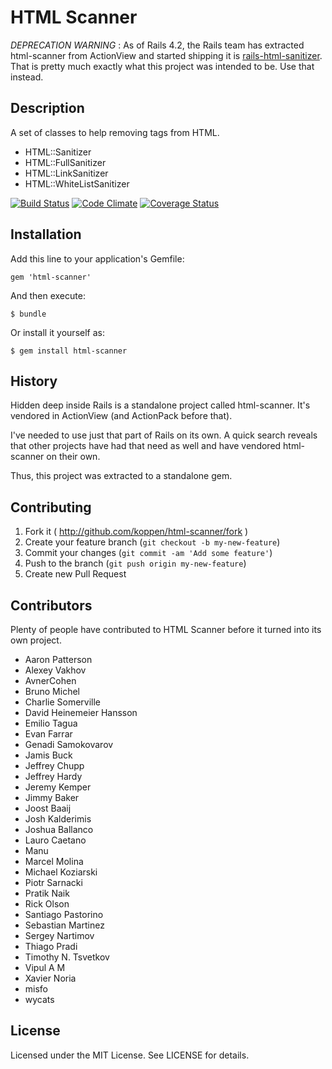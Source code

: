 # HTML Scanner

*DEPRECATION WARNING* : As of Rails 4.2, the Rails team has extracted html-scanner from ActionView and started shipping it is [rails-html-sanitizer](https://github.com/rails/rails-html-sanitizer). That is pretty much exactly what this project was intended to be. Use that instead.

## Description

A set of classes to help removing tags from HTML.

* HTML::Sanitizer
* HTML::FullSanitizer
* HTML::LinkSanitizer
* HTML::WhiteListSanitizer

[![Build Status](https://travis-ci.org/koppen/html-scanner.png?branch=master)](https://travis-ci.org/koppen/html-scanner) [![Code Climate](https://codeclimate.com/github/koppen/html-scanner.png)](https://codeclimate.com/github/koppen/html-scanner) [![Coverage Status](https://coveralls.io/repos/koppen/html-scanner/badge.png)](https://coveralls.io/r/koppen/html-scanner)

## Installation

Add this line to your application's Gemfile:

    gem 'html-scanner'

And then execute:

    $ bundle

Or install it yourself as:

    $ gem install html-scanner

## History

Hidden deep inside Rails is a standalone project called html-scanner. It's
vendored in ActionView (and ActionPack before that).

I've needed to use just that part of Rails on its own. A quick search reveals
that other projects have had that need as well and have vendored html- scanner
on their own.

Thus, this project was extracted to a standalone gem.

## Contributing

1. Fork it ( http://github.com/koppen/html-scanner/fork )
2. Create your feature branch (`git checkout -b my-new-feature`)
3. Commit your changes (`git commit -am 'Add some feature'`)
4. Push to the branch (`git push origin my-new-feature`)
5. Create new Pull Request


## Contributors

Plenty of people have contributed to HTML Scanner before it turned into its own
project.

* Aaron Patterson
* Alexey Vakhov
* AvnerCohen
* Bruno Michel
* Charlie Somerville
* David Heinemeier Hansson
* Emilio Tagua
* Evan Farrar
* Genadi Samokovarov
* Jamis Buck
* Jeffrey Chupp
* Jeffrey Hardy
* Jeremy Kemper
* Jimmy Baker
* Joost Baaij
* Josh Kalderimis
* Joshua Ballanco
* Lauro Caetano
* Manu
* Marcel Molina
* Michael Koziarski
* Piotr Sarnacki
* Pratik Naik
* Rick Olson
* Santiago Pastorino
* Sebastian Martinez
* Sergey Nartimov
* Thiago Pradi
* Timothy N. Tsvetkov
* Vipul A M
* Xavier Noria
* misfo
* wycats

## License

Licensed under the MIT License. See LICENSE for details.

